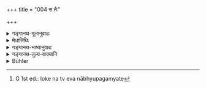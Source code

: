 +++
title = "004 स तैः"

+++

<details><summary>गङ्गानथ-मूलानुवादः</summary>

Being thus questioned by the high-souled Great Sages, he, possessed op illimitable vigour, received them with reverence, and with proper courtesy answered them—‘listen.’—(4)
</details>

<details><summary>मेधातिथिः</summary>

**स** मनुर् **अमितौजास्** **तैर्** महर्षिभिर् **महात्मभिः** **पृष्टस्** **तथा तान् प्रत्युवाच । श्रूयताम् इति** । **तथा** तेन प्रागुक्तेन प्रकारेण । पृच्छ्यमानवस्तु प्रश्नविधिश् च प्रकारवचने तथाशब्दे ऽन्तर्भूतः । तेनायम् अर्थस् तथा पृष्टस् **तान्** धर्मान् पृष्टः **प्रत्युवाच** । अथ वा **तथेति** प्रकारमात्रम् आचष्टे । **पृष्ट** इति पूर्वश्लोकात् पृच्छ्यमानविशेषो बुद्धौ विपरिवर्तत एव । तेन यत् पृष्टस् तत् प्रत्युवाच **श्रूयताम् इति** प्रश्नप्रतिवचनयोर् एककर्मता सिद्धा भवति । तदा च **तथा**शब्दः श्लोकपूरणार्थः । आद्ये तु व्याख्याने **तथा**शब्दोपात्तैव प्रश्नप्रतिवचनयोर् एककर्मता । **सम्यक्**शब्दः प्रतिवचनविशेषणम् । सम्यक् प्रत्युवाच । प्रसन्नेन मनसा न क्रोधादियोगेन । **अमितौजा** अक्षीणवाग्विभवः- अमितम् अनन्तम् ओजो वीर्यम् अभिधानसामर्थ्यम् अस्येति । महात्मतया महर्षीणां धर्मप्रष्ट्रत्वं महर्षित्वं चाविरुद्धम् इत्य् आह- **महर्षीन्** इति । "परार्थकारी सततं महात्मा" इत्य् उच्यते । तेन यद्य् अपि स्वयं विदांसो ऽधिगतयाथातथ्याः, अन्यथा महर्षित्वानुपपत्तेः, तथापि पराथम् अपृच्छन् । मनुः प्रख्याततरप्रमाणभावः । एतेन यद् उच्यते तल् लोकेनाद्रियते । प्रत्ययतो ऽयं समुपास्यते ऽतः शास्त्रावतारार्थम् उपाध्यायीकुर्मः । अस्माभिश् च पृच्छ्यमानः प्रमाणतरीकरिष्यते जनेनेति । अत एव्**आर्च्य तान्** **सर्वान्** इत्य् अर्चनम् अविरुद्धम् । अन्यथा शिष्यस्योपाध्यायात् कीदृश्य् अर्चेति । अर्चयतेर् आङ्पूर्वस्य ल्यबन्तस्य रूपम् आर्च्येति । पाठान्त्रम् "अर्चयित्वा तान्" इति ।

- <u>अत्र</u> यद् उच्यते । यदि मनुनायं ग्रन्थः कृतः परापदेशो न युक्तः "स तैः पृष्टः प्रत्युवाच" इति । "अहं पृष्टः प्रत्यब्रवम्" इति न्याय्यम् । अथान्यतर एव ग्रन्थस्य कर्ता मानवव्यपदेशः कथम् इति । 

- <u>तद् अचोद्यं</u> । प्रायेण ग्रन्थकाराः स्वमतं परापदेशेन ब्रुवते- "अत्राह," "अत्र परिहरन्ति" इति नैवम् "अहं तैः पृष्टः" इति । यो यः पूर्वतरः स स प्रमाणतरो लोकेनाभ्युपगम्यते[^१४]- "तत् प्रमाणं बादरायणस्य" इति । अथ वा भृगुप्रोक्ता संहितेयं । मानवी तु स्मृतिरूपनिबद्धेति मानवव्यपदेशः । **प्रत्युवाच तान् महर्षीन्** । किं तत् । यद् अहं पृष्टस् तत् **श्रूयताम् इति** ॥ १.४ ॥


[^१४]:
     G 1st ed.: loke na tv eva nābhyupagamyate
</details>

<details><summary>गङ्गानथ-भाष्यानुवादः</summary>

‘*He*’—Manu—‘*possessed of illimitable being thus questioned by the high-souled Great Sages, answered them*—“*Listen*.”’

‘*Thus*’—in the aforesaid manner; the word ‘thus’ which denotes
*method*, includes the *matter* as well as the *manner* of the question;
hence ‘*thus questioned*’ means ‘thus questioned, *i.e*., questioned about Duties—he answered.’

Or, the word ‘thus’ may be taken as denoting *manner* only. As a matter of fact, however the word ‘*questioned*’ already brings to the mind the details (matter as well as manner) of what has been questioned about; hence the meaning is—‘what he was questioned about, that he answered thus the *question* and the *answer* come to have the same objective.

Under this explanation the word ‘thus’ become super fluous, and only serves the purpose of filling the gap in the metre. Under the former explanation however, the word ‘thus’ itself serves the purpose of showing that the ‘questioning’ and the ‘answering’ have both the same objective.

The word ‘*Samyak*,’ ‘*with proper courtesy*,’qualifies the *answering*: ‘he answered with proper courtesy’—*i.e., gladly*, not with anger or any other form of displeasure.

‘*Possessed of inimitable vigour*’—with undiminished power of speech; he whose vigour,’ power, capacity of exposition, is ‘illimitable,’ infinite.

The epithet ‘*high-souled*,’ serves to show that there is no incompatibility in the persons being ‘Great Sages,’ and at the same time ‘questioners’ (as if they themselves did not know what they were asking about); hence it is said ‘he answered the Great Sages.’ It is the philanthropic person that is called ‘high-souled,’ hence the meaning is that though they themselves knew all about Duties,—otherwise they would not be ‘Great Sages,’—yet they questioned Manu for the benefit of other people; the idea in their minds being as follows—‘Manu is a Sage whose authoritative character is better known,—what he says is always respected by people,—he is always approached with trust and confidence,—hence for the expounding of the treatise, we shall make him our Teacher’,—and when he is questioned by us, he will be regarded by the people as still more trustworthy.’

It is this explanation that justifies the statement in the text regarding Manu having ‘*received them with reverence*.’ If it were not as we have explained, what would be the meaning of the ‘reverence’ shown by the Teacher to the Pupil? The word of the text which means ‘having received with reverence’ must be explained as a participle formed of the root ‘*arc*’ (to worship) with the prefix ‘*ā*’ and the participial affix ‘*lyap*’ \[as without the prefix, the form would be ‘*arcayitvā*’\]. Another reading (which removes the difficulty) is ‘*tān*.’

In connection with the present verse, the following question has been raised—“If the whole of this Treatise has been composed by Manu himself, it is not right to attribute it to another person, as is done in the statement—‘being questioned by them, *he* answered’; the proper form would have been—‘being questioned by them, I answered.’ If, on the other hand, someone else is the author of the Treatise, then why should it be called ‘*Mānava*’ (of Manu)?”

There is no force in this objection. In the first place, it is a well known fact that in most cases the authors of Treatises state their own views as if emanating from other persons,—making use of such expressions as—‘in this connection *they say*’ or ‘*they* meet this argument thus,’ and so forth; and the form ‘being questioned by them *I* answered’ would not be in keeping with such usage; the reason underlying this fact is that the older the person the more authoritative he is regarded to be by the people; it is for this reason that we find Jaimini (1.1.5) stating his own view as emanating from ‘Bādarāyaṇa.’

Or (another explanation is that) the Treatise is a compilation made and related by Bhṛgu; and since the original *Smṛti* \[which is, in the present Treatise related by Bhṛgu\] was compiled (from teachings received directly from Prajāpati) by Manu,—it is styled ‘*Manava*’ (of Manu).

He answered the great sages;—what was the answer?—‘Listen to what I have been questioned about.’ (4).
</details>

<details><summary>गङ्गानथ-तुल्य-वाक्यानि</summary>

The injunctions and prohibitions in the Institute are the work of Prajāpati himself;—He taught them to Manu, who composed the ‘ordinance’, and taught it to the sages, among whom was Bhṛgu, who was commissioned to relate it to the sages; and the ‘ordinance’ in its present form is what was related by Bhṛgu to the sages at a later time —*Vide* [Bhāṣya on
1.1] and l.56.
</details>

<details><summary>Bühler</summary>

004	He, whose power is measureless, being thus asked by the high-minded great sages, duly honoured them, and answered, 'Listen!'
</details>
